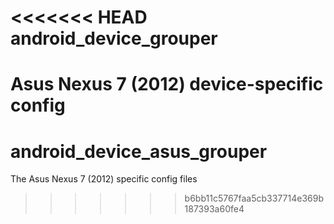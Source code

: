 <<<<<<< HEAD
android_device_grouper
======================

Asus Nexus 7 (2012) device-specific config
=======
android_device_asus_grouper
===========================

The Asus Nexus 7 (2012) specific config files
>>>>>>> b6bb11c5767faa5cb337714e369b187393a60fe4
